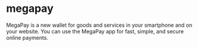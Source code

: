 # megapay
MegaPay is a new wallet for goods and services in your smartphone and on your website. You can use the MegaPay app for fast, simple, and secure online payments.
